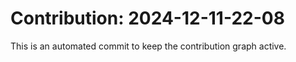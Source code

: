 # Contribution: 2024-12-11-22-08
This is an automated commit to keep the contribution graph active.
